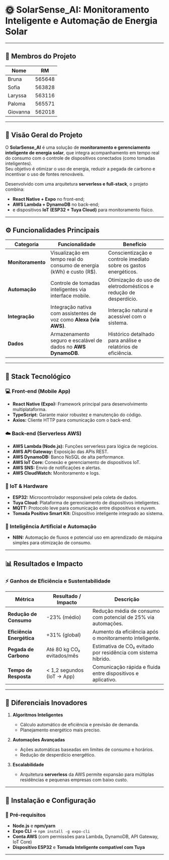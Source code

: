 # 🌞 SolarSense_AI: Monitoramento Inteligente e Automação de Energia Solar

---

## 👥 Membros do Projeto

| Nome     | RM       |
|-----------|----------|
| Bruna     | 565648   |
| Sofia     | 563828   |
| Laryssa   | 563116   |
| Paloma    | 565571   |
| Giovanna  | 562018   |

---

## 🧭 Visão Geral do Projeto

O **SolarSense_AI** é uma solução de **monitoramento e gerenciamento inteligente de energia solar**, que integra acompanhamento em tempo real do consumo com o controle de dispositivos conectados (como tomadas inteligentes).  
Seu objetivo é otimizar o uso de energia, reduzir a pegada de carbono e incentivar o uso de fontes renováveis.

Desenvolvido com uma arquitetura **serverless e full-stack**, o projeto combina:
- **React Native + Expo** no front-end;  
- **AWS Lambda + DynamoDB** no back-end;  
- e dispositivos **IoT (ESP32 + Tuya Cloud)** para monitoramento físico.

---

## ⚙️ Funcionalidades Principais

| Categoria | Funcionalidade | Benefício |
|------------|----------------|------------|
| **Monitoramento** | Visualização em tempo real do consumo de energia (kWh) e custo (R$). | Conscientização e controle imediato sobre os gastos energéticos. |
| **Automação** | Controle de tomadas inteligentes via interface mobile. | Otimização do uso de eletrodomésticos e redução de desperdício. |
| **Integração** | Integração nativa com assistentes de voz como **Alexa (via AWS)**. | Interação natural e acessível com o sistema. |
| **Dados** | Armazenamento seguro e escalável de dados no **AWS DynamoDB**. | Histórico detalhado para análise e relatórios de eficiência. |

---

## 🧩 Stack Tecnológico

### 💻 Front-end (Mobile App)
- **React Native (Expo):** Framework principal para desenvolvimento multiplataforma.  
- **TypeScript:** Garante maior robustez e manutenção do código.  
- **Axios:** Cliente HTTP para comunicação com o back-end.

### ☁️ Back-end (Serverless AWS)
- **AWS Lambda (Node.js):** Funções serverless para lógica de negócios.  
- **AWS API Gateway:** Exposição das APIs REST.  
- **AWS DynamoDB:** Banco NoSQL de alta performance.  
- **AWS IoT Core:** Conexão e gerenciamento de dispositivos IoT.  
- **AWS SNS:** Envio de notificações e alertas.  
- **AWS CloudWatch:** Monitoramento e logs.

### 🔌 IoT & Hardware
- **ESP32:** Microcontrolador responsável pela coleta de dados.  
- **Tuya Cloud:** Plataforma de gerenciamento de dispositivos inteligentes.  
- **MQTT:** Protocolo leve para comunicação entre dispositivos e nuvem.  
- **Tomada Positivo Smart Kit:** Dispositivo inteligente integrado ao sistema.

### 🧠 Inteligência Artificial e Automação
- **N8N:** Automação de fluxos e potencial uso em aprendizado de máquina simples para otimização de consumo.

---

## 📊 Resultados e Impacto

### ⚡ Ganhos de Eficiência e Sustentabilidade

| Métrica | Resultado / Impacto | Descrição |
|----------|---------------------|------------|
| **Redução de Consumo** | -23% (médio) | Redução média de consumo com potencial de 25% via automações. |
| **Eficiência Energética** | +31% (global) | Aumento da eficiência após o monitoramento inteligente. |
| **Pegada de Carbono** | Até 80 kg CO₂ evitados/mês | Estimativa de CO₂ evitado por residência com sistema híbrido. |
| **Tempo de Resposta** | < 1,2 segundos (IoT → App) | Comunicação rápida e fluida entre dispositivos e aplicativo. |

---

## 🚀 Diferenciais Inovadores

1. **Algoritmos Inteligentes**  
   - Cálculo automático de eficiência e previsão de demanda.  
   - Planejamento energético mais preciso.

2. **Automações Avançadas**  
   - Ações automáticas baseadas em limites de consumo e horários.  
   - Redução de desperdício energético.

3. **Escalabilidade**  
   - Arquitetura **serverless** da AWS permite expansão para múltiplas residências e pequenas empresas com baixo custo.

---

## 🧰 Instalação e Configuração

### 🔧 Pré-requisitos
- **Node.js** e **npm/yarn**  
- **Expo CLI** → `npm install -g expo-cli`  
- **Conta AWS** (com permissões para Lambda, DynamoDB, API Gateway, IoT Core)  
- **Dispositivo ESP32** e **Tomada Inteligente compatível com Tuya**

---
